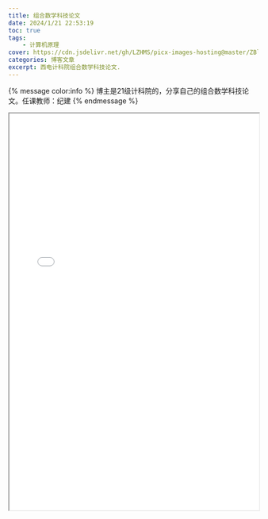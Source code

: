 ```yaml
---
title: 组合数学科技论文
date: 2024/1/21 22:53:19 
toc: true
tags: 
	- 计算机原理
cover: https://cdn.jsdelivr.net/gh/LZHMS/picx-images-hosting@master/ZBlog/Covers/wp12903360-cozy-laptop-wallpapers.2oeh8wbynwe0.webp
categories: 博客文章
excerpt: 西电计科院组合数学科技论文.
---
```

{% message color:info %}
博主是21级计科院的，分享自己的组合数学科技论文。任课教师：纪建
{% endmessage %}

<iframe src="/pdfjs/web/viewer.html?file=/pdf/XDU/基于容斥原理的网络可靠度分析与计算.pdf" style='width:100%;height:800px'></iframe>

